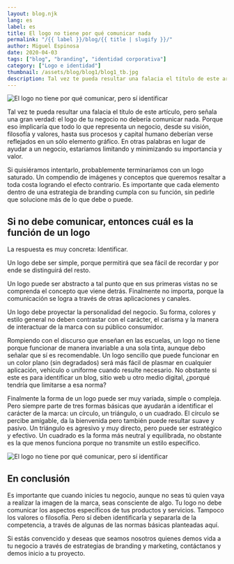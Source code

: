 ```yaml
---
layout: blog.njk
lang: es
label: es
title: El logo no tiene por qué comunicar nada
permalink: "/{{ label }}/blog/{{ title | slugify }}/"
author: Miguel Espinosa
date: 2020-04-03
tags: ["blog", "branding", "identidad corporativa"]
category: ["Logo e identidad"]
thumbnail: /assets/blog/blog1/blog1_tb.jpg
description: Tal vez te pueda resultar una falacia el título de este artículo, pero señala una gran verdad. El logo de tu negocio no debería comunicar nada, porque eso implicaría que todo lo que representa debería verse reflejado en un sólo gráfico.
---
```


![El logo no tiene por qué comunicar, pero sí identificar](/assets/blog/blog1/article-1.jpg)

Tal vez te pueda resultar una falacia el título de este artículo, pero señala una gran verdad: el logo de tu negocio no debería comunicar nada. Porque eso implicaría que todo lo que representa un negocio, desde su visión, filosofía y valores, hasta sus procesos y capital humano deberían verse reflejados en un sólo elemento gráfico. En otras palabras en lugar de ayudar a un negocio, estaríamos limitando y minimizando su importancia y valor.

Si quisiéramos intentarlo, probablemente terminaríamos con un logo saturado. Un compendio de imágenes y conceptos que queremos resaltar a toda costa logrando el efecto contrario. Es importante que cada elemento dentro de una estrategia de branding cumpla con su función, sin pedirle que solucione más de lo que debe o puede.

## Si no debe comunicar, entonces cuál es la función de un logo

La respuesta es muy concreta: Identificar.

Un logo debe ser simple, porque permitirá que sea fácil de recordar y por ende se distinguirá del resto.

Un logo puede ser abstracto a tal punto que en sus primeras vistas no se comprenda el concepto que viene detrás. Finalmente no importa, porque la comunicación se logra a través de otras aplicaciones y canales.

Un logo debe proyectar la personalidad del negocio. Su forma, colores y estilo general no deben contrastar con el carácter, el carisma y la manera de interactuar de la marca con su público consumidor.

Rompiendo con el discurso que enseñan en las escuelas, un logo no tiene porque funcionar de manera invariable a una sola tinta, aunque debo señalar que sí es recomendable. Un logo sencillo que puede funcionar en un color plano (sin degradados) será más fácil de plasmar en cualquier aplicación, vehículo o uniforme cuando resulte necesario. No obstante si este es para identificar un blog, sitio web u otro medio digital, ¿porqué tendría que limitarse a esa norma?

Finalmente la forma de un logo puede ser muy variada, simple o compleja. Pero siempre parte de tres formas básicas que ayudarán a identificar el carácter de la marca: un círculo, un triángulo, o un cuadrado. El círculo se percibe amigable, da la bienvenida pero también puede resultar suave y pasivo. Un triángulo es agresivo y muy directo, pero puede ser estratégico y efectivo. Un cuadrado es la forma más neutral y equilibrada, no obstante es la que menos funciona porque no transmite un estilo específico.

![El logo no tiene por qué comunicar, pero sí identificar](/assets/blog/blog1/article-1.jpg)
## En conclusión

Es importante que cuando inicies tu negocio, aunque no seas tú quien vaya a realizar la imagen de la marca, seas consciente de algo. Tu logo no debe comunicar los aspectos específicos de tus productos y servicios. Tampoco los valores o filosofía. Pero sí deben identificarla y separarla de la competencia, a través de algunas de las normas básicas planteadas aquí.

Si estás convencido y deseas que seamos nosotros quienes demos vida a tu negocio a través de estrategias de branding y marketing, contáctanos y demos inicio a tu proyecto.